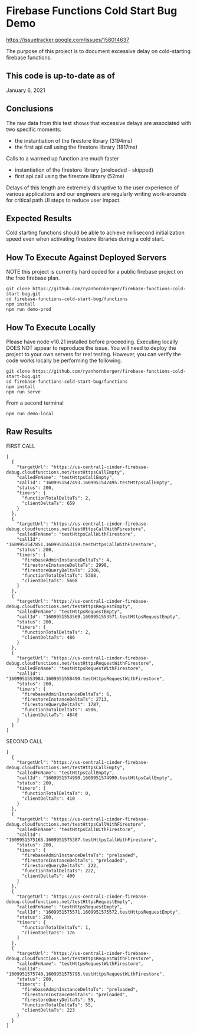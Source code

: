 # Firebase Functions Cold Start Bug Demo

https://issuetracker.google.com/issues/158014637

The purpose of this project is to document excessive delay on cold-starting firebase functions.

## This code is up-to-date as of

   January 6, 2021

## Conclusions

The raw data from this test shows that excessive delays are associated with two specific moments:

* the instantiation of the firestore library (3194ms)
* the first api call using the firestore library (1817ms)

Calls to a warmed up function are much faster

* instantiation of the firestore library (preloaded - skipped)
* first api call using the firestore library (52ms)

Delays of this length are extremely disruptive to the user experience of various applications and our
engineers are regularly writing work-arounds for critical path UI steps to reduce user impact.

## Expected Results

Cold starting functions should be able to achieve millisecond initialization speed even when
activating firestore libraries during a cold start.

## How To Execute Against Deployed Servers

NOTE this project is currently hard coded for a public firebase project on the free firebase plan.

    git clone https://github.com/ryanhornberger/firebase-functions-cold-start-bug.git
    cd firebase-functions-cold-start-bug/functions
    npm install
    npm run demo-prod

## How To Execute Locally

Please have node v10.21 installed before proceeding.
Executing locally DOES NOT appear to reproduce the issue.
You will need to deploy the project to your own servers for real testing.
However, you can verify the code works locally be performing the following.

    git clone https://github.com/ryanhornberger/firebase-functions-cold-start-bug.git
    cd firebase-functions-cold-start-bug/functions
    npm install
    npm run serve

From a second terminal

    npm run demo-local

## Raw Results

FIRST CALL

    [
      {
        "targetUrl": "https://us-central1-cinder-firebase-debug.cloudfunctions.net/testHttpsCallEmpty",
        "calledFnName": "testHttpsCallEmpty",
        "callId": "1609951547493.1609951547495.testHttpsCallEmpty",
        "status": 200,
        "timers": {
          "functionTotalDeltaTs": 2,
          "clientDeltaTs": 659
        }
      },
      {
        "targetUrl": "https://us-central1-cinder-firebase-debug.cloudfunctions.net/testHttpsCallWithFirestore",
        "calledFnName": "testHttpsCallWithFirestore",
        "callId": "1609951547851.1609951553159.testHttpsCallWithFirestore",
        "status": 200,
        "timers": {
          "firebaseAdminInstanceDeltaTs": 4,
          "firestoreInstanceDeltaTs": 2998,
          "firestoreQueryDeltaTs": 2306,
          "functionTotalDeltaTs": 5308,
          "clientDeltaTs": 5668
        }
      },
      {
        "targetUrl": "https://us-central1-cinder-firebase-debug.cloudfunctions.net/testHttpsRequestEmpty",
        "calledFnName": "testHttpsRequestEmpty",
        "callId": "1609951553569.1609951553571.testHttpsRequestEmpty",
        "status": 200,
        "timers": {
          "functionTotalDeltaTs": 2,
          "clientDeltaTs": 486
        }
      },
      {
        "targetUrl": "https://us-central1-cinder-firebase-debug.cloudfunctions.net/testHttpsRequestWithFirestore",
        "calledFnName": "testHttpsRequestWithFirestore",
        "callId": "1609951553984.1609951558490.testHttpsRequestWithFirestore",
        "status": 200,
        "timers": {
          "firebaseAdminInstanceDeltaTs": 6,
          "firestoreInstanceDeltaTs": 2713,
          "firestoreQueryDeltaTs": 1787,
          "functionTotalDeltaTs": 4506,
          "clientDeltaTs": 4840
        }
      }
    ]

SECOND CALL

    [
      {
        "targetUrl": "https://us-central1-cinder-firebase-debug.cloudfunctions.net/testHttpsCallEmpty",
        "calledFnName": "testHttpsCallEmpty",
        "callId": "1609951574990.1609951574990.testHttpsCallEmpty",
        "status": 200,
        "timers": {
          "functionTotalDeltaTs": 0,
          "clientDeltaTs": 410
        }
      },
      {
        "targetUrl": "https://us-central1-cinder-firebase-debug.cloudfunctions.net/testHttpsCallWithFirestore",
        "calledFnName": "testHttpsCallWithFirestore",
        "callId": "1609951575165.1609951575387.testHttpsCallWithFirestore",
        "status": 200,
        "timers": {
          "firebaseAdminInstanceDeltaTs": "preloaded",
          "firestoreInstanceDeltaTs": "preloaded",
          "firestoreQueryDeltaTs": 222,
          "functionTotalDeltaTs": 222,
          "clientDeltaTs": 400
        }
      },
      {
        "targetUrl": "https://us-central1-cinder-firebase-debug.cloudfunctions.net/testHttpsRequestEmpty",
        "calledFnName": "testHttpsRequestEmpty",
        "callId": "1609951575571.1609951575572.testHttpsRequestEmpty",
        "status": 200,
        "timers": {
          "functionTotalDeltaTs": 1,
          "clientDeltaTs": 176
        }
      },
      {
        "targetUrl": "https://us-central1-cinder-firebase-debug.cloudfunctions.net/testHttpsRequestWithFirestore",
        "calledFnName": "testHttpsRequestWithFirestore",
        "callId": "1609951575740.1609951575795.testHttpsRequestWithFirestore",
        "status": 200,
        "timers": {
          "firebaseAdminInstanceDeltaTs": "preloaded",
          "firestoreInstanceDeltaTs": "preloaded",
          "firestoreQueryDeltaTs": 55,
          "functionTotalDeltaTs": 55,
          "clientDeltaTs": 223
        }
      }
    ]
